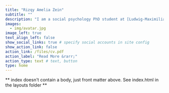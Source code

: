 ```yaml
---
title: "Rizqy Amelia Zein"
subtitle: ""
description: "I am a social psychology PhD student at [Ludwig-Maximilians-Universität München](https://www.lmu.de/psy/de/personen/kontaktseite/rizqy-amelia-zein-c6eb5d9f.html). Previously, I worked as an assistant professor at [Universitas Airlangga](https://psikologi.unair.ac.id/dosen-rizqy-amelia-zein/), teaching quantitative methods in psychology, statistics, social and personality psychology. My research projects focus on understanding how people relate to scientific and religious explanations, creating and evaluating psychological measures, and improving laypeople's trust in science."
images:
  - img/avatar.jpg
image_left: true
text_align_left: false
show_social_links: true # specify social accounts in site config
show_action_link: false
action_link: /files/cv.pdf
action_label: "Read More &rarr;"
action_type: text # text, button
type: home
---
```


\*\* index doesn't contain a body, just front matter above. See index.html in the layouts folder \*\*
